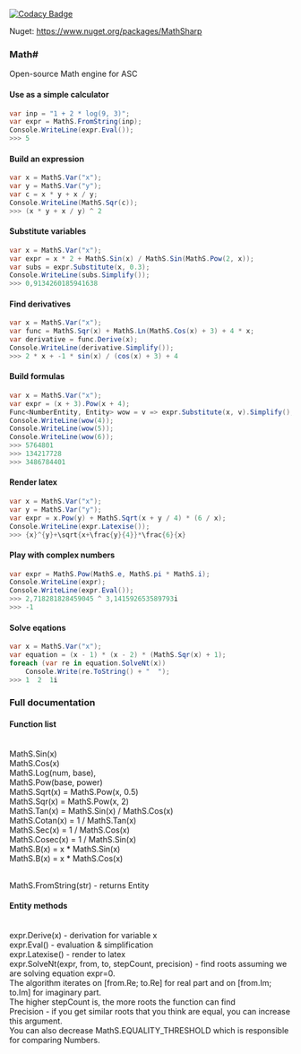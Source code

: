 [![Codacy Badge](https://api.codacy.com/project/badge/Grade/1e172cdf699645b59567032dd1ae5cab)](https://www.codacy.com/manual/Angourisoft/MathS?utm_source=github.com&amp;utm_medium=referral&amp;utm_content=Angourisoft/MathS&amp;utm_campaign=Badge_Grade)

Nuget: https://www.nuget.org/packages/MathSharp

### Math#
Open-source Math engine for ASC

#### Use as a simple calculator
```cs
var inp = "1 + 2 * log(9, 3)";
var expr = MathS.FromString(inp);
Console.WriteLine(expr.Eval());
>>> 5
```

#### Build an expression
```cs
var x = MathS.Var("x");
var y = MathS.Var("y");
var c = x * y + x / y;
Console.WriteLine(MathS.Sqr(c));
>>> (x * y + x / y) ^ 2
```

#### Substitute variables
```cs
var x = MathS.Var("x");
var expr = x * 2 + MathS.Sin(x) / MathS.Sin(MathS.Pow(2, x));
var subs = expr.Substitute(x, 0.3);
Console.WriteLine(subs.Simplify());
>>> 0,9134260185941638
```

#### Find derivatives
```cs
var x = MathS.Var("x");
var func = MathS.Sqr(x) + MathS.Ln(MathS.Cos(x) + 3) + 4 * x;
var derivative = func.Derive(x);
Console.WriteLine(derivative.Simplify());
>>> 2 * x + -1 * sin(x) / (cos(x) + 3) + 4
```

#### Build formulas
```cs
var x = MathS.Var("x");
var expr = (x + 3).Pow(x + 4);
Func<NumberEntity, Entity> wow = v => expr.Substitute(x, v).Simplify();
Console.WriteLine(wow(4));
Console.WriteLine(wow(5));
Console.WriteLine(wow(6));
>>> 5764801
>>> 134217728
>>> 3486784401
```

#### Render latex
```cs
var x = MathS.Var("x");
var y = MathS.Var("y");
var expr = x.Pow(y) + MathS.Sqrt(x + y / 4) * (6 / x);
Console.WriteLine(expr.Latexise());
>>> {x}^{y}+\sqrt{x+\frac{y}{4}}*\frac{6}{x}
```

#### Play with complex numbers
```cs
var expr = MathS.Pow(MathS.e, MathS.pi * MathS.i);
Console.WriteLine(expr);
Console.WriteLine(expr.Eval());
>>> 2,718281828459045 ^ 3,141592653589793i
>>> -1
```

#### Solve eqations
```cs
var x = MathS.Var("x");
var equation = (x - 1) * (x - 2) * (MathS.Sqr(x) + 1);
foreach (var re in equation.SolveNt(x))
    Console.Write(re.ToString() + "  ");
>>> 1  2  1i
```

### Full documentation

#### Function list
<br>MathS.Sin(x)
<br>MathS.Cos(x)
<br>MathS.Log(num, base), 
<br>MathS.Pow(base, power)
<br>MathS.Sqrt(x) = MathS.Pow(x, 0.5)
<br>MathS.Sqr(x) = MathS.Pow(x, 2)
<br>MathS.Tan(x) = MathS.Sin(x) / MathS.Cos(x)
<br>MathS.Cotan(x) = 1 / MathS.Tan(x)
<br>MathS.Sec(x) = 1 / MathS.Cos(x)
<br>MathS.Cosec(x) = 1 / MathS.Sin(x)
<br>MathS.B(x) = x * MathS.Sin(x)
<br>MathS.B(x) = x * MathS.Cos(x)

<br>MathS.FromString(str) - returns Entity

#### Entity methods
<br>expr.Derive(x) - derivation for variable x
<br>expr.Eval() - evaluation & simplification
<br>expr.Latexise() - render to latex
<br>expr.SolveNt(expr, from, to, stepCount, precision) - find roots assuming we are solving equation expr=0.
<br>The algorithm iterates on [from.Re; to.Re] for real part and on [from.Im; to.Im] for imaginary part.
<br>The higher stepCount is, the more roots the function can find
<br>Precision - if you get similar roots that you think are equal, you can increase this argument.
<br>You can also decrease MathS.EQUALITY_THRESHOLD which is responsible for comparing Numbers.
